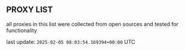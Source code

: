 ## PROXY LIST

all proxies in this list were collected from open sources and tested for functionality

last update: `2025-02-05 08:03:54.169394+00:00` UTC